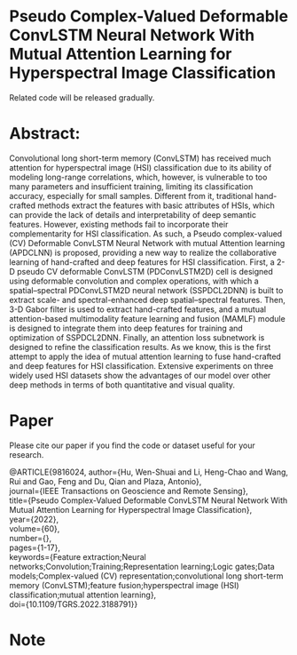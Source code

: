 # Pseudo Complex-Valued Deformable ConvLSTM Neural Network With Mutual Attention Learning for Hyperspectral Image Classification

Related code will be released gradually.

# Abstract:

Convolutional long short-term memory (ConvLSTM) has received much attention for hyperspectral image (HSI) classification due to its ability of modeling long-range correlations, which, however, is vulnerable to too many parameters and insufficient training, limiting its classification accuracy, especially for small samples. Different from it, traditional hand-crafted methods extract the features with basic attributes of HSIs, which can provide the lack of details and interpretability of deep semantic features. However, existing methods fail to incorporate their complementarity for HSI classification. As such, a Pseudo complex-valued (CV) Deformable ConvLSTM Neural Network with mutual Attention learning (APDCLNN) is proposed, providing a new way to realize the collaborative learning of hand-crafted and deep features for HSI classification. First, a 2-D pseudo CV deformable ConvLSTM (PDConvLSTM2D) cell is designed using deformable convolution and complex operations, with which a spatial–spectral PDConvLSTM2D neural network (SSPDCL2DNN) is built to extract scale- and spectral-enhanced deep spatial–spectral features. Then, 3-D Gabor filter is used to extract hand-crafted features, and a mutual attention-based multimodality feature learning and fusion (MAMLF) module is designed to integrate them into deep features for training and optimization of SSPDCL2DNN. Finally, an attention loss subnetwork is designed to refine the classification results. As we know, this is the first attempt to apply the idea of mutual attention learning to fuse hand-crafted and deep features for HSI classification. Extensive experiments on three widely used HSI datasets show the advantages of our model over other deep methods in terms of both quantitative and visual quality.


# Paper
Please cite our paper if you find the code or dataset useful for your research.

@ARTICLE{9816024,
  author={Hu, Wen-Shuai and Li, Heng-Chao and Wang, Rui and Gao, Feng and Du, Qian and Plaza, Antonio},<br>
  journal={IEEE Transactions on Geoscience and Remote Sensing}, <br>
  title={Pseudo Complex-Valued Deformable ConvLSTM Neural Network With Mutual Attention Learning for Hyperspectral Image Classification}, <br>
  year={2022},<br>
  volume={60},<br>
  number={},<br>
  pages={1-17},<br>
  keywords={Feature extraction;Neural networks;Convolution;Training;Representation learning;Logic gates;Data models;Complex-valued (CV) representation;convolutional long short-term memory (ConvLSTM);feature fusion;hyperspectral image (HSI) classification;mutual attention learning},<br>
  doi={10.1109/TGRS.2022.3188791}}

# Note
